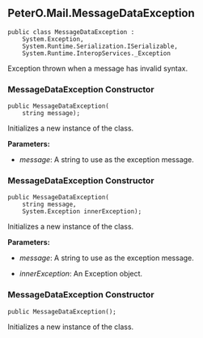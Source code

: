 ## PeterO.Mail.MessageDataException

    public class MessageDataException :
        System.Exception,
        System.Runtime.Serialization.ISerializable,
        System.Runtime.InteropServices._Exception

Exception thrown when a message has invalid syntax.

### MessageDataException Constructor

    public MessageDataException(
        string message);

Initializes a new instance of the  class.

<b>Parameters:</b>

 * <i>message</i>: A string to use as the exception message.

### MessageDataException Constructor

    public MessageDataException(
        string message,
        System.Exception innerException);

Initializes a new instance of the  class.

<b>Parameters:</b>

 * <i>message</i>: A string to use as the exception message.

 * <i>innerException</i>: An Exception object.

### MessageDataException Constructor

    public MessageDataException();

Initializes a new instance of the  class.
